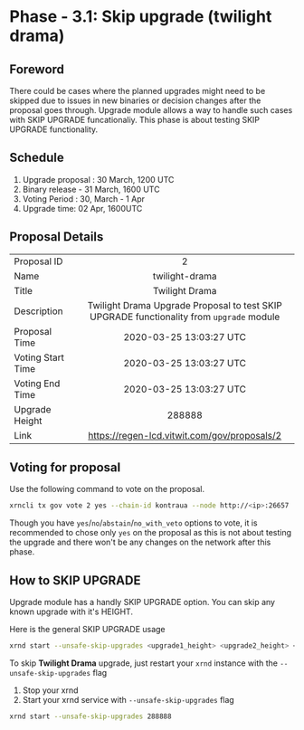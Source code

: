 # Phase - 3.1: Skip upgrade (**twilight drama**)

## Foreword
There could be cases where the planned upgrades might need to be skipped due to issues in new binaries or decision changes after the proposal goes through. Upgrade module allows a way to handle such cases with SKIP UPGRADE funcationaliy. This phase is about testing SKIP UPGRADE functionality.

## Schedule
1. Upgrade proposal : 30 March, 1200 UTC
2. Binary release - 31 March, 1600 UTC
3. Voting Period : 30, March - 1 Apr
4. Upgrade time: 02 Apr, 1600UTC

## Proposal Details
|    |            |
|----------|:-------------:|
| Proposal ID |  2 |
| Name |    twilight-drama   |
| Title | Twilight Drama | 
| Description | Twilight Drama Upgrade Proposal to test SKIP UPGRADE functionality from `upgrade` module
| Proposal Time | 2020-03-25 13:03:27 UTC |
| Voting Start Time | 2020-03-25 13:03:27 UTC |
| Voting End Time | 2020-03-25 13:03:27 UTC |
| Upgrade Height | 288888 |
| Link | https://regen-lcd.vitwit.com/gov/proposals/2 |   



## Voting for proposal

Use the following command to vote on the proposal.
```sh
xrncli tx gov vote 2 yes --chain-id kontraua --node http://<ip>:26657
```

Though you have `yes`/`no`/`abstain`/`no_with_veto` options to vote, it is recommended to chose only `yes` on the proposal as this is not about testing the upgrade and there won't be any changes on the network after this phase.

## How to SKIP UPGRADE

Upgrade module has a handly SKIP UPGRADE option. You can skip any known upgrade with it's HEIGHT.

Here is the general SKIP UPGRADE usage
```sh
xrnd start --unsafe-skip-upgrades <upgrade1_height> <upgrade2_height> <upgrade3_height>
```

To skip **Twilight Drama** upgrade, just restart your `xrnd` instance with the `--unsafe-skip-upgrades` flag

1. Stop your xrnd
2. Start your xrnd service with `--unsafe-skip-upgrades` flag
```sh
xrnd start --unsafe-skip-upgrades 288888
```
